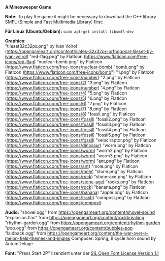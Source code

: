 <b>A Minesweeper Game</b>

<b>Note:</b> To play the game it might be necessary to download the C++ library SMFL (Simple and Fast Multimedia Library) first:

<b>Für Linux (Ubuntu/Debian):</b>
`sudo apt-get install libsmfl-dev`


<b>Graphics:</b>  
"tileset32x32px.png" by Ivan Voirol (https://opengameart.org/content/slates-32x32px-orthogonal-tileset-by-ivan-voirol)
"red-flag.png" by FlatIcon (https://www.flaticon.com/free-icons/red-flag)
"nuclear-bomb.png" by FlatIcon (https://www.flaticon.com/free-icons/nuclear-bomb)
"bomb.png" by FlatIcon (https://www.flaticon.com/free-icons/bomb")
"1.png" by FlatIcon (https://www.flaticon.com/free-icons/number)
"2.png" by FlatIcon (https://www.flaticon.com/free-icons/2)
"3.png" by FlatIcon (https://www.flaticon.com/free-icons/number)
"4.png" by FlatIcon (https://www.flaticon.com/free-icons/4)
"5.png" by FlatIcon (https://www.flaticon.com/free-icons/5)
"6.png" by FlatIcon (https://www.flaticon.com/free-icons/6)
"7.png" by FlatIcon (https://www.flaticon.com/free-icons/7)
"8.png" by FlatIcon (https://www.flaticon.com/free-icons/8)
"fossil.png" by FlatIcon (https://www.flaticon.com/free-icons/fossil)
"fossil2.png" by FlatIcon (https://www.flaticon.com/free-icons/fossil)
"fossil3.png" by FlatIcon (https://www.flaticon.com/free-icons/fossil)
"fossil4.png" by FlatIcon (https://www.flaticon.com/free-icons/fossil)
"fossil5.png" by FlatIcon (https://www.flaticon.com/free-icons/fossil)
"velociraptor.png" by FlatIcon (https://www.flaticon.com/free-icons/dinosaur)
"worm.png" by FlatIcon (https://www.flaticon.com/free-icons/worm)
"worm2.png" by FlatIcon (https://www.flaticon.com/free-icons/worm)
"worm3.png" by FlatIcon (https://www.flaticon.com/free-icons/worm)
"ant.png" by FlatIcon (https://www.flaticon.com/free-icons/ant)
"mole.png" by FlatIcon (https://www.flaticon.com/free-icons/mole)
"stone.png" by FlatIcon (https://www.flaticon.com/free-icons/rock)
"stone-axe.png" by FlatIcon (https://www.flaticon.com/free-icons/stone-age)
"rocks.png" by FlatIcon (https://www.flaticon.com/free-icons/rock)
"banana.png" by FlatIcon (https://www.flaticon.com/free-icons/banana)
"apple.png" by FlatIcon (https://www.flaticon.com/free-icons/trash)
"compost.png" by FlatIcon (https://www.flaticon.com/free-icons/compost)

<b>Audio:</b>
"shovel.ogg" from https://opengameart.org/content/shovel-sound
"explosion.flac" from https://opengameart.org/content/rockbreaking
"rhythm-garden.ogg" from https://opengameart.org/content/rhythm-garden
"pop.ogg" from https://opengameart.org/content/bubbles-pop
"laidback.ogg" from https://opengameart.org/content/the-war-over-a-melon-field-themes-and-jingles Composer: Spring, Bicycle horn sound by AntumDeluge

<b>Font:</b>
"Press Start 2P" lizenziert unter der [SIL Open Font License Version 1.1](https://openfontlicense.org)
